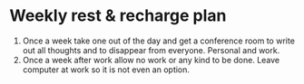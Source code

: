 Weekly rest &amp; recharge plan
=========

1. Once a week take one out of the day and get a conference room to write out all thoughts and to disappear from everyone. Personal and work.
2. Once a week after work allow no work or any kind to be done. Leave computer at work so it is not even an option. 
